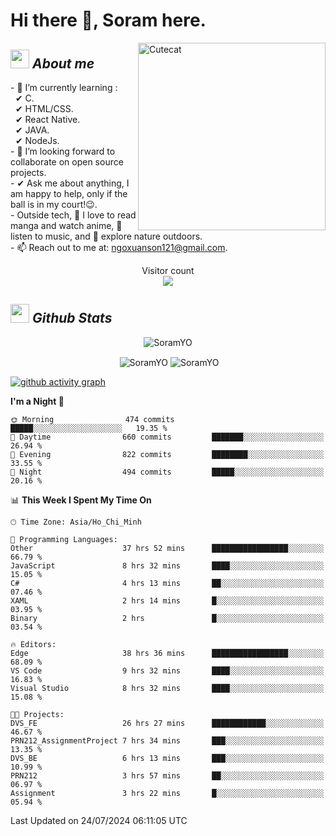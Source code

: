 # Hi there 👋, Soram here. 
 
<img align="right" width=300px alt="Cutecat" src="https://c.tenor.com/K33MDwMai28AAAAC/nyochio-d4dj.gif" />

## <img src="https://c.tenor.com/q8EQYnb8VLcAAAAi/re-zero.gif" width="30px">&nbsp;***About me***
 
\- 🌱 I’m currently learning :
  <br> &nbsp; ✔ C.
  <br> &nbsp; ✔ HTML/CSS.
  <br> &nbsp; ✔ React Native.
  <br> &nbsp; ✔ JAVA.
   <br> &nbsp; ✔ NodeJs.
<br> \- 👯 I’m looking forward to collaborate on open source projects.
<br> \- ✔ Ask me about anything, I am happy to help, only if the ball is in my court!😉.
<br> \- Outside tech,  📖 I love to read manga and watch anime, 🎵 listen to music, and 🌴 explore nature outdoors.
<br> \- 📫 Reach out to me at: ngoxuanson121@gmail.com.

<p align="center"> 
  Visitor count<br>
  <img src="https://profile-counter.glitch.me/SoramYO/count.svg" />
</p>

## <img src="https://c.tenor.com/moaQHad4VcMAAAAi/ram-dance.gif" width="30px">&nbsp;***Github Stats***
<p align="center"> <img src="https://komarev.com/ghpvc/?username=SoramYO" alt="SoramYO" /> </p>

<p align="center">&nbsp;<img align="center" src="https://github-readme-stats.vercel.app/api?username=SoramYO&theme=gotham&show_icons=true" alt="SoramYO" />

<img align="center" src="http://github-readme-streak-stats.herokuapp.com?user=SoramYO&theme=gotham&hide_border=true&date_format=M%20j%5B%2C%20Y%5D" alt="SoramYO" />


[![github activity graph](https://github-readme-activity-graph.vercel.app/graph?username=SoramYO&theme=tokyo-night)](https://github.com/SoramYO/github-readme-activity-graph)


<!--START_SECTION:waka-->
**I'm a Night 🦉** 

```text
🌞 Morning                474 commits         █████░░░░░░░░░░░░░░░░░░░░   19.35 % 
🌆 Daytime                660 commits         ███████░░░░░░░░░░░░░░░░░░   26.94 % 
🌃 Evening                822 commits         ████████░░░░░░░░░░░░░░░░░   33.55 % 
🌙 Night                  494 commits         █████░░░░░░░░░░░░░░░░░░░░   20.16 % 
```


📊 **This Week I Spent My Time On** 

```text
🕑︎ Time Zone: Asia/Ho_Chi_Minh

💬 Programming Languages: 
Other                    37 hrs 52 mins      █████████████████░░░░░░░░   66.79 % 
JavaScript               8 hrs 32 mins       ████░░░░░░░░░░░░░░░░░░░░░   15.05 % 
C#                       4 hrs 13 mins       ██░░░░░░░░░░░░░░░░░░░░░░░   07.46 % 
XAML                     2 hrs 14 mins       █░░░░░░░░░░░░░░░░░░░░░░░░   03.95 % 
Binary                   2 hrs               █░░░░░░░░░░░░░░░░░░░░░░░░   03.54 % 

🔥 Editors: 
Edge                     38 hrs 36 mins      █████████████████░░░░░░░░   68.09 % 
VS Code                  9 hrs 32 mins       ████░░░░░░░░░░░░░░░░░░░░░   16.83 % 
Visual Studio            8 hrs 32 mins       ████░░░░░░░░░░░░░░░░░░░░░   15.08 % 

🐱‍💻 Projects: 
DVS_FE                   26 hrs 27 mins      ████████████░░░░░░░░░░░░░   46.67 % 
PRN212_AssignmentProject 7 hrs 34 mins       ███░░░░░░░░░░░░░░░░░░░░░░   13.35 % 
DVS_BE                   6 hrs 13 mins       ███░░░░░░░░░░░░░░░░░░░░░░   10.99 % 
PRN212                   3 hrs 57 mins       ██░░░░░░░░░░░░░░░░░░░░░░░   06.97 % 
Assignment               3 hrs 22 mins       █░░░░░░░░░░░░░░░░░░░░░░░░   05.94 % 
```


 Last Updated on 24/07/2024 06:11:05 UTC
<!--END_SECTION:waka-->

